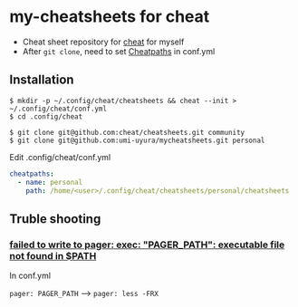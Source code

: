 my-cheatsheets for cheat
========================

* Cheat sheet repository for [cheat](https://github.com/cheat/cheat) for myself
* After `git clone`, need to set [Cheatpaths](https://github.com/cheat/cheat#cheatpaths) in conf.yml


Installation
------------

```shell
$ mkdir -p ~/.config/cheat/cheatsheets && cheat --init > ~/.config/cheat/conf.yml
$ cd .config/cheat

$ git clone git@github.com:cheat/cheatsheets.git community
$ git clone git@github.com:umi-uyura/mycheatsheets.git personal
```

Edit .config/cheat/conf.yml

```yaml
cheatpaths:
  - name: personal
    path: /home/<user>/.config/cheat/cheatsheets/personal/cheatsheets
```

Truble shooting
---------------

### [failed to write to pager: exec: "PAGER_PATH": executable file not found in $PATH](https://github.com/cheat/cheat/issues/721)

In conf.yml

`pager: PAGER_PATH` --> `pager: less -FRX`
